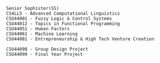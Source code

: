     Senior Sophister(SS)  
    CS4LL5 - Advanced Computational Linguistics  
    CSU44001 - Fuzzy Logic & Control Systems  
    CSU44012 - Topics in Functional Programming  
    CSU44051 - Human Factors  
    CSU44061 - Machine Learning  
    CSU44081 - Entrepreneurship & High Tech Venture Creation  
  
    CSU44098 - Group Design Project  
    CSU44099 - Final Year Project  
